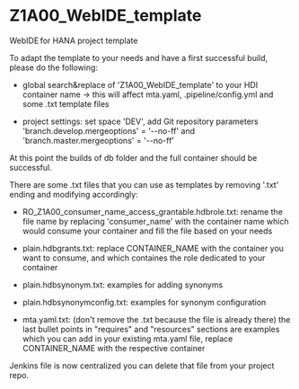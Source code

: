 # Z1A00_WebIDE_template
WebIDE for HANA project template

To adapt the template to your needs and have a first successful build, please do the following:

- global search&replace of 'Z1A00_WebIDE_template' to your HDI container name
  -> this will affect mta.yaml, .pipeline/config.yml and some .txt template files

- project settings:
  set space 'DEV',
  add Git repository parameters 'branch.develop.mergeoptions' = '--no-ff' and 'branch.master.mergeoptions' = '--no-ff'
  
At this point the builds of db folder and the full container should be successful.

There are some .txt files that you can use as templates by removing '.txt' ending and modifying accordingly:
  
- RO_Z1A00_consumer_name_access_grantable.hdbrole.txt:
  rename the file name by replacing 'consumer_name' with the container name which would consume your container and fill the file based on your needs
  
- plain.hdbgrants.txt:
  replace CONTAINER_NAME with the container you want to consume, and which containes the role dedicated to your container
  
- plain.hdbsynonym.txt:
  examples for adding synonyms

- plain.hdbsynonymconfig.txt:
  examples for synonym configuration
  
- mta.yaml.txt:
  (don't remove the .txt because the file is already there)
  the last bullet points in "requires" and "resources" sections are examples which you can add in your existing mta.yaml file, replace CONTAINER_NAME with the respective container
  
Jenkins file is now centralized you can delete that file from your project repo.
